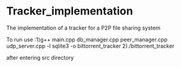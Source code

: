 # Tracker_implementation
The implementation of a tracker for a P2P file sharing system

To run use :1)g++ main.cpp db_manager.cpp peer_manager.cpp udp_server.cpp -l sqlite3 -o bittorrent_tracker
2)./bittorrent_tracker

after entering src directory

